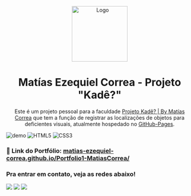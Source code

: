 <div align="center">
  <img alt="Logo" src="https://i.ibb.co/0KpPy8C/kade-logo-1.png" width="150" />
</div>
<h1 align="center">
  Matías Ezequiel Correa - Projeto "Kadê?"
</h1>
<p align="center">
  Este é um projeto pessoal para a faculdade <a href="https://matias-ezequiel-correa.github.io/projeto-kade/" target="_blank">Projeto Kadê? | By Matías Correa</a> que
tem a função de registrar as localizações de objetos para deficientes visuais, atualmente hospedado no <a href="https://github.com/matias-ezequiel-correa">GitHub-Pages</a>.
</p>

![demo]()
![HTML5](https://img.shields.io/badge/html5-%23E34F26.svg?style=for-the-badge&logo=html5&logoColor=white)
![CSS3](https://img.shields.io/badge/css3-%231572B6.svg?style=for-the-badge&logo=css3&logoColor=white)

### 🔗 Link do Portfólio: <a href="https://matias-ezequiel-correa.github.io/Portfolio1-MatiasCorrea/" target="_blank">matias-ezequiel-correa.github.io/Portfolio1-MatiasCorrea/</a>

 ### Pra entrar em contato, veja as redes abaixo!
 
<div> 
  <a href="https://instagram.com/maticorrea10" target="_blank"><img src="https://img.shields.io/badge/-Instagram-%23E4405F?style=for-the-badge&logo=instagram&logoColor=white" target="_blank"></a>
  <a href = "https://matiasecorrea19@gmail.com"><img src="https://img.shields.io/badge/-Gmail-%23333?style=for-the-badge&logo=gmail&logoColor=white" target="_blank"></a>
  <a href="https://www.linkedin.com/in/matías-ezequiel-correa" target="_blank"><img src="https://img.shields.io/badge/-LinkedIn-%230077B5?style=for-the-badge&logo=linkedin&logoColor=white" target="_blank"></a> 
</div>
